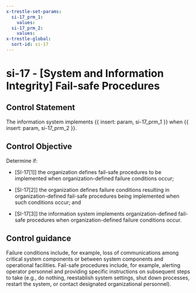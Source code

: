 ```yaml
---
x-trestle-set-params:
  si-17_prm_1:
    values:
  si-17_prm_2:
    values:
x-trestle-global:
  sort-id: si-17
---
```


# si-17 - \[System and Information Integrity\] Fail-safe Procedures

## Control Statement

The information system implements {{ insert: param, si-17_prm_1 }} when {{ insert: param, si-17_prm_2 }}.

## Control Objective

Determine if:

- \[SI-17[1]\] the organization defines fail-safe procedures to be implemented when organization-defined failure conditions occur;

- \[SI-17[2]\] the organization defines failure conditions resulting in organization-defined fail-safe procedures being implemented when such conditions occur; and

- \[SI-17[3]\] the information system implements organization-defined fail-safe procedures when organization-defined failure conditions occur.

## Control guidance

Failure conditions include, for example, loss of communications among critical system components or between system components and operational facilities. Fail-safe procedures include, for example, alerting operator personnel and providing specific instructions on subsequent steps to take (e.g., do nothing, reestablish system settings, shut down processes, restart the system, or contact designated organizational personnel).
